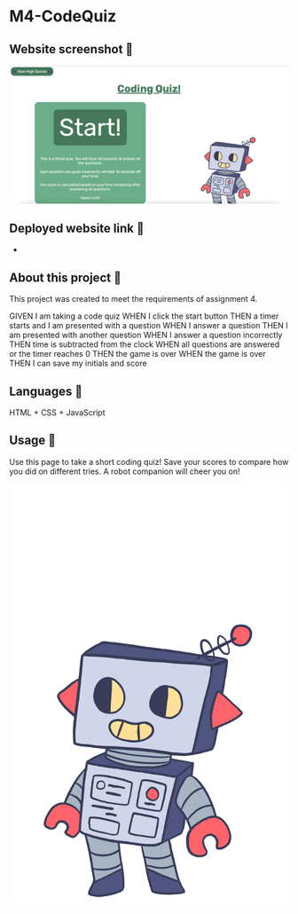 # M4-CodeQuiz

## Website screenshot 📸

![Website screenshot](./assets/images/ScreenShot.png)

## Deployed website link 🤖

-

## About this project 🐊

This project was created to meet the requirements of assignment 4. 

GIVEN I am taking a code quiz
WHEN I click the start button
THEN a timer starts and I am presented with a question
WHEN I answer a question
THEN I am presented with another question
WHEN I answer a question incorrectly
THEN time is subtracted from the clock
WHEN all questions are answered or the timer reaches 0
THEN the game is over
WHEN the game is over
THEN I can save my initials and score

## Languages 💬
HTML + CSS + JavaScript

## Usage 🐗

Use this page to take a short coding quiz! Save your scores to compare how you did on different tries. 
A robot companion will cheer you on! 

![Robo](./assets/images/IDLE.png)